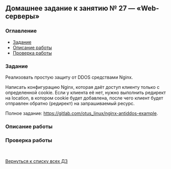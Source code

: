 ## Домашнее задание к занятию № 27 — «Web-серверы»  <!-- omit in toc -->

### Оглавление  <!-- omit in toc -->

- [Задание](#Задание)
- [Описание работы](#Описание-работы)
- [Проверка работы](#Проверка-работы)

### Задание

Реализовать простую защиту от DDOS средствами Nginx.

Написать конфигурацию Nginx, которая даёт доступ клиенту только с определенной cookie. Если у клиента её нет, нужно выполнить редирект на location, в котором cookie будет добавлена, после чего клиент будет отправлен обратно (редирект) на запрашиваемый ресурс.

Полное задание: https://gitlab.com/otus_linux/nginx-antiddos-example.

### Описание работы



### Проверка работы



<br/>

[Вернуться к списку всех ДЗ](../README.md)
